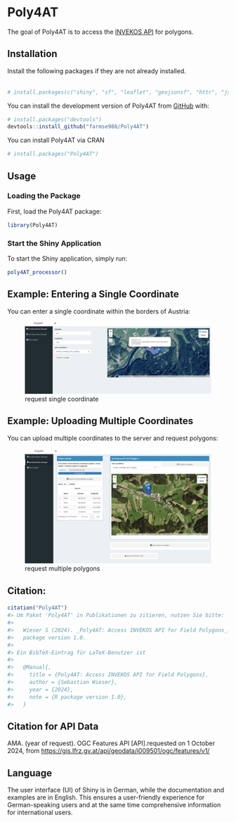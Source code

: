 
<!-- README.md is generated from README.Rmd. Please edit that file -->

# Poly4AT

The goal of Poly4AT is to access the [INVEKOS
API](https://gis.lfrz.gv.at/api/geodata/i009501/ogc/features/v1/) for
polygons.

## Installation

Install the following packages if they are not already installed.

``` r

# install.packages(c("shiny", "sf", "leaflet", "geojsonsf", "httr", "jsonlite", "shinydashboard", "DT", "leaflet.extras"))
```

You can install the development version of Poly4AT from
[GitHub](https://github.com/farmse988/Poly4AT.git) with:

``` r
# install.packages("devtools")
devtools::install_github("farmse988/Poly4AT")
```

You can install Poly4AT via CRAN

``` r
# install.packages("Poly4AT")
```

## Usage

### Loading the Package

First, load the Poly4AT package:

``` r
library(Poly4AT)
```

### Start the Shiny Application

To start the Shiny application, simply run:

``` r
poly4AT_processor()
```

## Example: Entering a Single Coordinate

You can enter a single coordinate within the borders of Austria:

<figure>
<img src="man/figures/coord.png" title="Einzelkoordinate"
alt="request single coordinate" />
<figcaption aria-hidden="true">request single coordinate</figcaption>
</figure>

## Example: Uploading Multiple Coordinates

You can upload multiple coordinates to the server and request polygons:

<figure>
<img src="man/figures/coord_multi.jpeg" title="Einzelkoordinate"
alt="request multiple polygons" />
<figcaption aria-hidden="true">request multiple polygons</figcaption>
</figure>

## Citation:

``` r
citation("Poly4AT")
#> Um Paket 'Poly4AT' in Publikationen zu zitieren, nutzen Sie bitte:
#> 
#>   Wieser S (2024). _Poly4AT: Access INVEKOS API for Field Polygons_. R
#>   package version 1.0.
#> 
#> Ein BibTeX-Eintrag für LaTeX-Benutzer ist
#> 
#>   @Manual{,
#>     title = {Poly4AT: Access INVEKOS API for Field Polygons},
#>     author = {Sebastian Wieser},
#>     year = {2024},
#>     note = {R package version 1.0},
#>   }
```

## Citation for API Data

AMA. (year of request). OGC Features API \[API\].requested on 1 October
2024, from <https://gis.lfrz.gv.at/api/geodata/i009501/ogc/features/v1/>

## Language

The user interface (UI) of Shiny is in German, while the documentation
and examples are in English. This ensures a user-friendly experience for
German-speaking users and at the same time comprehensive information for
international users.

